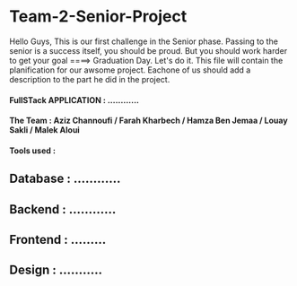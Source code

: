 # Team-2-Senior-Project
Hello Guys, This is our first challenge in the Senior phase. Passing to the senior is a success itself, you should be proud. 
But you should work harder to get your goal ====> Graduation Day. 
Let's do it. 
This file will contain the planification for our awsome project. Eachone of us should add a description to the part he did in the project. 
#### FullSTack APPLICATION : ............
#### The Team : Aziz Channoufi / Farah Kharbech / Hamza Ben Jemaa / Louay Sakli / Malek Aloui 
#### Tools used :
## Database : ............
## Backend : ............
## Frontend : .........
## Design : ...........

